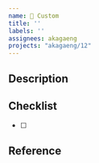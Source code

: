 ```yaml
---
name: 🚩 Custom
title: ''
labels: ''
assignees: akagaeng
projects: "akagaeng/12"
---
```


## Description

<!-- 이슈 사항에 대해서 상세히 설명을 적어 주세요 -->

## Checklist

- [ ] 

## Reference

<!-- 이슈와 관련하여 참고가 될만한 URL 등을 추가해 주세요 -->